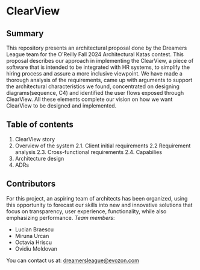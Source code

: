 # ClearView

## Summary
This repository presents an architectural proposal done by the Dreamers League team for the O'Reilly Fall 2024 Architectural Katas contest. This proposal describes our approach in implementing the ClearView, a piece of software that is intended to be integrated with HR systems, to simplify the hiring process and assure a more inclusive viewpoint. We have made a thorough analysis of the requirements, came up with arguments to support the architectural characteristics we found, concentrated on designing diagrams(sequence, C4) and identified the user flows exposed through ClearView. All these elements complete our vision on how we want ClearView to be designed and implemented.

## Table of contents
1. ClearView story
2. Overview of the system
   2.1. Client initial requirements
   2.2 Requirement analysis
   2.3. Cross-functional requirements
   2.4. Capabilies
3. Architecture design
4. ADRs

## Contributors
For this project, an aspiring team of architects has been organized, using this opportunity to forecast our skills into new and innovative solutions that focus on transparency, user experience, functionality, while also emphasizing performance.
*Team members*:
* Lucian Braescu
* Miruna Urcan
* Octavia Hriscu
* Ovidiu Moldovan

You can contact us at: dreamersleague@evozon.com
